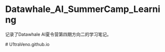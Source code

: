 # Datawhale_AI_SummerCamp_Learning

记录了Datawhale AI夏令营第四期方向二的学习笔记。  


#   U 1 t r a V e n o . g i t h u b . i o  
 